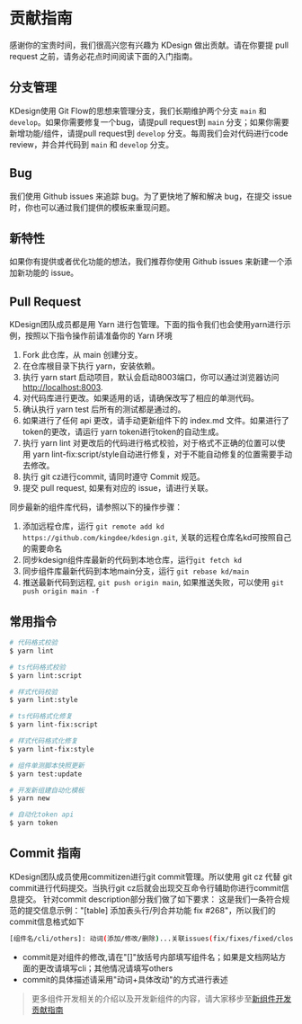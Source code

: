 # 贡献指南
感谢你的宝贵时间，我们很高兴您有兴趣为 KDesign 做出贡献。请在你要提 pull request 之前，请务必花点时间阅读下面的入门指南。

## 分支管理
KDesign使用 Git Flow的思想来管理分支，我们长期维护两个分支 `main` 和 `develop`。如果你需要修复一个bug，请提pull request到 `main` 分支；如果你需要新增功能/组件，请提pull request到 `develop` 分支。每周我们会对代码进行code review，并合并代码到 `main` 和 `develop` 分支。

## Bug
我们使用 Github issues 来追踪 bug。为了更快地了解和解决 bug，在提交 issue 时，你也可以通过我们提供的模板来重现问题。

## 新特性
如果你有提供或者优化功能的想法，我们推荐你使用 Github issues 来新建一个添加新功能的 issue。

## Pull Request
KDesign团队成员都是用 Yarn 进行包管理。下面的指令我们也会使用yarn进行示例，按照以下指令操作前请准备你的 Yarn 环境
1. Fork 此仓库，从 main 创建分支。
2. 在仓库根目录下执行 yarn，安装依赖。
3. 执行 yarn start 启动项目，默认会启动8003端口，你可以通过浏览器访问 [http://localhost:8003](http://localhost:8003).
4. 对代码库进行更改。如果适用的话，请确保改写了相应的单测代码。
5. 确认执行 yarn test 后所有的测试都是通过的。
6. 如果进行了任何 api 更改，请手动更新组件下的 index.md 文件。如果进行了token的更改，请运行 yarn token进行token的自动生成。
7. 执行 yarn lint 对更改后的代码进行格式校验，对于格式不正确的位置可以使用 yarn lint-fix:script/style自动进行修复，对于不能自动修复的位置需要手动去修改。
7. 执行 git cz进行commit, 请同时遵守 Commit 规范。
8. 提交 pull request, 如果有对应的 issue，请进行关联。

同步最新的组件库代码，请参照以下的操作步骤：
1. 添加远程仓库，运行 `git remote add kd https://github.com/kingdee/kdesign.git`, 关联的远程仓库名kd可按照自己的需要命名
2. 同步kdesign组件库最新的代码到本地仓库，运行`git fetch kd`
3. 同步组件库最新代码到本地main分支，运行 `git rebase kd/main`
4. 推送最新代码到远程, `git push origin main`, 如果推送失败，可以使用 `git push origin main -f`
## 常用指令
```bash
# 代码格式校验
$ yarn lint

# ts代码格式校验
$ yarn lint:script

# 样式代码校验
$ yarn lint:style

# ts代码格式化修复
$ yarn lint-fix:script

# 样式代码格式化修复
$ yarn lint-fix:style

# 组件单测脚本快照更新
$ yarn test:update

# 开发新组建自动化模板
$ yarn new

# 自动化token api
$ yarn token
```

## Commit 指南
KDesign团队成员使用commitizen进行git commit管理。所以使用 git cz 代替 git commit进行代码提交。当执行git cz后就会出现交互命令行辅助你进行commit信息提交。
针对commit description部分我们做了如下要求：
这是我们一条符合规范的提交信息示例："[table] 添加表头行/列合并功能 fix #268"，所以我们的commit信息格式如下

```bash
[组件名/cli/others]: 动词(添加/修改/删除)...关联issues(fix/fixes/fixed/close/closes/closed #268)
```

- commit是对组件的修改,请在"[]"放括号内部填写组件名；如果是文档网站方面的更改请填写cli；其他情况请填写others
- commit的具体描述请采用"动词+具体改动"的方式进行表述

> 更多组件开发相关的介绍以及开发新组件的内容，请大家移步至[新组件开发贡献指南](./COMPONENT.md)

